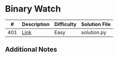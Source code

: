 # Binary Watch
| #   | Description                                         | Difficulty | Solution File |
| --- | --------------------------------------------------- | ---------- | ------------- |
| 401 | [Link](https://leetcode.com/problems/binary-watch/) | Easy       | solution.py   |

## Additional Notes
